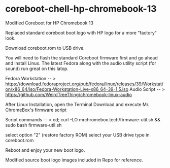# coreboot-chell-hp-chromebook-13
Modified Coreboot for HP Chromebook 13

Replaced standard coreboot boot logo with HP logo for a more "factory" look.

Download coreboot.rom to USB drive.

You will need to flash the standard Coreboot firmware first and go ahead and install Linux. 
The latest Fedora along with the audio utility script (for sound) run great on this latop.

Fedora Workstation -- > https://download.fedoraproject.org/pub/fedora/linux/releases/39/Workstation/x86_64/iso/Fedora-Workstation-Live-x86_64-39-1.5.iso
Audio Script -- > https://github.com/WeirdTreeThing/chromebook-linux-audio

After Linux Installation, open the Terminal
Download and execute Mr. ChromeBox's firmware script

Script commands -- > cd; curl -LO mrchromebox.tech/firmware-util.sh && sudo bash firmware-util.sh

select option "2" (restore factory ROM)
select your USB drive
type in coreboot.rom

Reboot and enjoy your new boot logo.

Modified source boot logo images included in Repo for reference.
